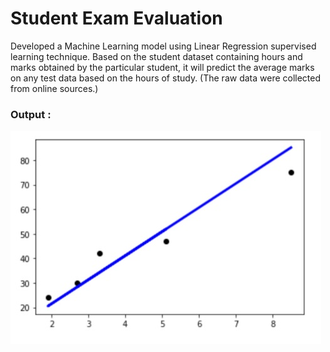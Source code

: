 # Student Exam Evaluation

Developed a Machine Learning model using Linear Regression supervised learning technique.
Based on the student dataset containing hours and marks obtained by the particular student, it will predict the average marks on any test data based on the hours of study.
(The raw data were collected from online sources.)

### Output :
<img src="images/img1.jpg">
